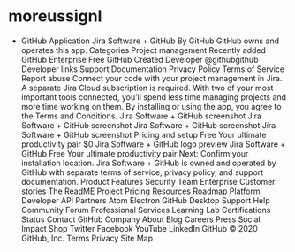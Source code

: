 # moreussignl
 + GitHub  Application Jira Software + GitHub By GitHub GitHub owns and operates this app.  Categories Project management Recently added GitHub Enterprise Free GitHub Created Developer @githubgithub Developer links Support Documentation Privacy Policy Terms of Service Report abuse Connect your code with your project management in Jira. A separate Jira Cloud subscription is required. With two of your most important tools connected, you'll spend less time managing projects and more time working on them.  By installing or using the app, you agree to the Terms and Conditions.  Jira Software + GitHub screenshot Jira Software + GitHub screenshot Jira Software + GitHub screenshot Jira Software + GitHub screenshot Pricing and setup Free Your ultimate productivity pair  $0 Jira Software + GitHub logo preview Jira Software + GitHub Free Your ultimate productivity pair  Next: Confirm your installation location.  Jira Software + GitHub is owned and operated by GitHub with separate terms of service, privacy policy, and support documentation.  Product Features Security Team Enterprise Customer stories The ReadME Project Pricing Resources Roadmap Platform Developer API Partners Atom Electron GitHub Desktop Support Help Community Forum Professional Services Learning Lab Certifications Status Contact GitHub Company About Blog Careers Press Social Impact Shop Twitter Facebook YouTube LinkedIn GitHub © 2020 GitHub, Inc. Terms Privacy Site Map
